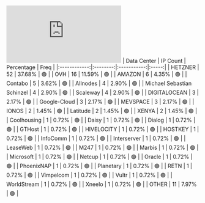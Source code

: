 ![Diagramm](https://github.com/111STAVR111/props/blob/main/Celestia/Testnet/Decentralization/1/README.md)
| Data Center | IP Count | Percentage | Freq |
|:------------:|:--------:|:-----------:|:-----:|
| HETZNER | 52 | 37.68% | 🟢 |
| OVH | 16 | 11.59% | 🟢 |
| AMAZON | 6 | 4.35% | 🟢 |
| Contabo | 5 | 3.62% | 🟢 |
| Allnodes | 4 | 2.90% | 🟢 |
| Michael Sebastian Schinzel | 4 | 2.90% | 🟢 |
| Scaleway | 4 | 2.90% | 🟢 |
| DIGITALOCEAN | 3 | 2.17% | 🟢 |
| Google-Cloud | 3 | 2.17% | 🟢 |
| MEVSPACE | 3 | 2.17% | 🟢 |
| IONOS | 2 | 1.45% | 🟢 |
| Latitude | 2 | 1.45% | 🟢 |
| XENYA | 2 | 1.45% | 🟢 |
| Coolhousing | 1 | 0.72% | 🟢 |
| Daisy | 1 | 0.72% | 🟢 |
| Dialog | 1 | 0.72% | 🟢 |
| GTHost | 1 | 0.72% | 🟢 |
| HIVELOCITY | 1 | 0.72% | 🟢 |
| HOSTKEY | 1 | 0.72% | 🟢 |
| InfoComm | 1 | 0.72% | 🟢 |
| Interserver | 1 | 0.72% | 🟢 |
| LeaseWeb | 1 | 0.72% | 🟢 |
| M247 | 1 | 0.72% | 🟢 |
| Marbis | 1 | 0.72% | 🟢 |
| Microsoft | 1 | 0.72% | 🟢 |
| Netcup | 1 | 0.72% | 🟢 |
| Oracle | 1 | 0.72% | 🟢 |
| PhoenixNAP | 1 | 0.72% | 🟢 |
| Planetary | 1 | 0.72% | 🟢 |
| RETN | 1 | 0.72% | 🟢 |
| Vimpelcom | 1 | 0.72% | 🟢 |
| Vultr | 1 | 0.72% | 🟢 |
| WorldStream | 1 | 0.72% | 🟢 |
| Xneelo | 1 | 0.72% | 🟢 |
| OTHER | 11 | 7.97% | 🟢 |